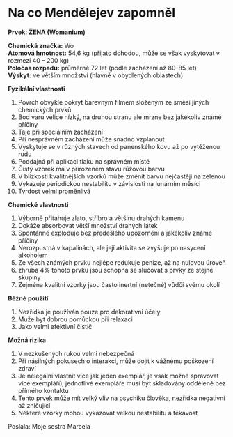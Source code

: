 <!--
title : Na co Mendělejev zapomněl
author : Roman Ožana <ozana@omdesign.cz>
date : 22.5.2007 18:25:00
tags : student
-->

# Na co Mendělejev zapomněl

**Prvek: ŽENA (Womanium)**

**Chemická značka:** Wo  
**Atomová hmotnost:** <st1 :metricconverter w:st="on" productid="54,6 kg">54,6 kg</st1> (přijato dohodou, může se však vyskytovat v rozmezí 40 &#8211; <st1 :metricconverter w:st="on" productid="200 kg">200 kg</st1>)  
**Poločas rozpadu:** průměrně 72 let (podle zacházení až 80-85 let)  
**Výskyt:** ve větším množství (hlavně v obydlených oblastech)

**Fyzikální vlastnosti**

<ol type="1">
  <li>
    Povrch obvykle pokryt barevným filmem složeným ze směsi jiných chemických prvků
  </li>
  <li>
    Bod varu velice nízký, na druhou stranu ale mrzne bez jakékoliv známé příčiny
  </li>
  <li>
    Taje při speciálním zacházení
  </li>
  <li>
    Při nesprávném zacházení může snadno vzplanout
  </li>
  <li>
    Vyskytuje se v různých stavech od panenského kovu až po vytěženou rudu
  </li>
  <li>
    Poddajná při aplikaci tlaku na správném místě
  </li>
  <li>
    Čistý vzorek má v přirozeném stavu růžovou barvu
  </li>
  <li>
    V blízkosti kvalitnějších vzorků může změnit barvu nejčastěji na zelenou
  </li>
  <li>
    Vykazuje periodickou nestabilitu v závislosti na lunárním měsíci
  </li>
  <li>
    Tvrdost velmi proměnlivá
  </li>
</ol>

**Chemické vlastnosti**

<ol type="1">
  <li>
    Výborně přitahuje zlato, stříbro a většinu drahých kamenu
  </li>
  <li>
    Dokáže absorbovat větší množství drahých látek
  </li>
  <li>
    Spontánně exploduje bez předešlého upozornění a jakékoliv známe příčiny
  </li>
  <li>
    Nerozpustná v kapalinách, ale její aktivita se zvyšuje po nasycení alkoholem
  </li>
  <li>
    Ze všech známých prvku nejlépe redukuje peníze, až na nulovou úroveň
  </li>
  <li>
    zhruba 4% tohoto prvku jsou schopna se slučovat s prvky ze stejné skupiny
  </li>
  <li>
    Zejména kvalitní vzorky jsou často inertní (netečné) vůdči svému okolí
  </li>
</ol>

**Běžné použití**

<ol type="1">
  <li>
    Nezřídka je používán pouze pro dekorativní účely
  </li>
  <li>
    Muže byt dobrou pomůckou při relaxaci
  </li>
  <li>
    Jako velmi efektivní čistič
  </li>
</ol>

**Možná rizika**

<ol type="1">
  <li>
    V nezkušených rukou velmi nebezpečná
  </li>
  <li>
    Při násilných pokusech o interakci, může dojít k vážnému poškození zdraví
  </li>
  <li>
    Je nelegální vlastnit více jak jeden exemplář, je vsak možné spravovat více exemplářů, jednotlivé exempláře musí být skladovány odděleně bez přímého kontaktu
  </li>
  <li>
    Tento prvek může mít velký vliv na psychiku člověka, nezřídka negativní až zničující
  </li>
  <li>
    Některé vzorky mohou vykazovat velkou nestabilitu a těkavost
  </li>
</ol>

Poslala: Moje sestra Marcela